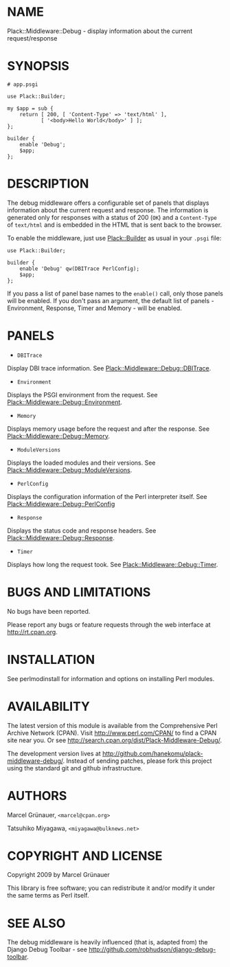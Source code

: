 # NAME

Plack::Middleware::Debug - display information about the current request/response

# SYNOPSIS

    # app.psgi

    use Plack::Builder;

    my $app = sub {
        return [ 200, [ 'Content-Type' => 'text/html' ],
               [ '<body>Hello World</body>' ] ];
    };

    builder {
        enable 'Debug';
        $app;
    };



# DESCRIPTION

The debug middleware offers a configurable set of panels that displays
information about the current request and response. The information is
generated only for responses with a status of 200 (`OK`) and a
`Content-Type` of `text/html` and is embedded in the HTML that is sent back
to the browser.

To enable the middleware, just use [Plack::Builder](http://search.cpan.org/perldoc?Plack::Builder) as usual in your `.psgi`
file:

    use Plack::Builder;

    builder {
        enable 'Debug' qw(DBITrace PerlConfig);
        $app;
    };

If you pass a list of panel base names to the `enable()` call, only those
panels will be enabled. If you don't pass an argument, the default list of
panels - Environment, Response, Timer and Memory - will be enabled.

# PANELS

- `DBITrace`

Display DBI trace information. See [Plack::Middleware::Debug::DBITrace](http://search.cpan.org/perldoc?Plack::Middleware::Debug::DBITrace).

- `Environment`

Displays the PSGI environment from the request. See
[Plack::Middleware::Debug::Environment](http://search.cpan.org/perldoc?Plack::Middleware::Debug::Environment).

- `Memory`

Displays memory usage before the request and after the response. See
[Plack::Middleware::Debug::Memory](http://search.cpan.org/perldoc?Plack::Middleware::Debug::Memory).

- `ModuleVersions`

Displays the loaded modules and their versions. See
[Plack::Middleware::Debug::ModuleVersions](http://search.cpan.org/perldoc?Plack::Middleware::Debug::ModuleVersions).

- `PerlConfig`

Displays the configuration information of the Perl interpreter itself. See
[Plack::Middleware::Debug::PerlConfig](http://search.cpan.org/perldoc?Plack::Middleware::Debug::PerlConfig)

- `Response`

Displays the status code and response headers. See
[Plack::Middleware::Debug::Response](http://search.cpan.org/perldoc?Plack::Middleware::Debug::Response).

- `Timer`

Displays how long the request took. See [Plack::Middleware::Debug::Timer](http://search.cpan.org/perldoc?Plack::Middleware::Debug::Timer).

# BUGS AND LIMITATIONS

No bugs have been reported.

Please report any bugs or feature requests through the web interface at
<http://rt.cpan.org>.

# INSTALLATION

See perlmodinstall for information and options on installing Perl modules.

# AVAILABILITY

The latest version of this module is available from the Comprehensive Perl
Archive Network (CPAN). Visit <http://www.perl.com/CPAN/> to find a CPAN
site near you. Or see <http://search.cpan.org/dist/Plack-Middleware-Debug/>.

The development version lives at <http://github.com/hanekomu/plack-middleware-debug/>.
Instead of sending patches, please fork this project using the standard git
and github infrastructure.

# AUTHORS

Marcel Gr&uuml;nauer, `<marcel@cpan.org>`

Tatsuhiko Miyagawa, `<miyagawa@bulknews.net>`

# COPYRIGHT AND LICENSE

Copyright 2009 by Marcel Gr&uuml;nauer

This library is free software; you can redistribute it and/or modify
it under the same terms as Perl itself.

# SEE ALSO

The debug middleware is heavily influenced (that is, adapted from) the Django
Debug Toolbar - see <http://github.com/robhudson/django-debug-toolbar>.